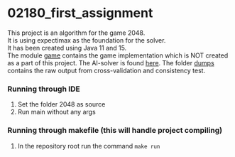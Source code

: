 # 02180_first_assignment
This project is an algorithm for the game 2048. \
It is using expectimax as the foundation for the solver. \
It has been created using Java 11 and 15. \
The module [game](2048/src/game) contains the game implementation which is NOT created as a part of this project. The AI-solver is found [here](2048/src/solver).
The folder [dumps](dumps) contains the raw output from cross-validation and consistency test. 

### Running through IDE
1. Set the folder 2048 as source
2. Run main without any args

### Running through makefile (this will handle project compiling)
1. In the repository root run the command `make run`